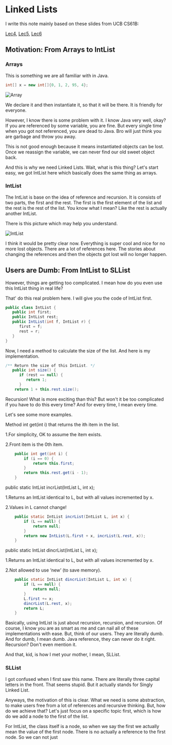 # Linked Lists

I write this note mainly based on these slides from UCB CS61B:

[Lec4](https://docs.google.com/presentation/d/1HQqHSA-h1vRHeResuxmDBGNQACkmxpUBHF3m4-oKU_Q/edit?slide=id.g1c268c8d38_0_2#slide=id.g1c268c8d38_0_2), [Lec5](https://docs.google.com/presentation/d/1q6p0spGPmj8rFrQnWKp_QZJRFHg-IkHE1L9BfZc0f0Q/edit?slide=id.g107e0abc84_0_305#slide=id.g107e0abc84_0_305), [Lec6](https://docs.google.com/presentation/d/1itxVVyJTxKaDod3L8_jasnlZ1LHu-KDeV6Njbqqgbfs/edit?slide=id.g829fe3f43_0_506#slide=id.g829fe3f43_0_506)

## Motivation: From Arrays to IntList

### Arrays

This is something we are all familiar with in Java.

```java
int[] x = new int[]{0, 1, 2, 95, 4};
```

![Array](./array.png)

We declare it and then instantiate it, so that it will be there. It is friendly for everyone.

However, I know there is some problem with it. I know Java very well, okay? If you are referenced by some variable, you are fine. But every single time when you got not referenced, you are dead to Java. Bro will just think you are garbage and throw you away.

This is not good enough because it means instantiated objects can be lost. Once we reassign the variable, we can never find our old sweet object back.

And this is why we need Linked Lists. Wait, what is this thing? Let's start easy, we got IntList here which basically does the same thing as arrays.

### IntList

The IntList is base on the idea of reference and recursion. It is consists of two parts, the first and the rest. The first is the first element of the list and the rest is the rest of the list. You know what I mean? Like the rest is actually another IntList.

There is this picture which may help you understand.

![IntList](./intlist.png)

I think it would be pretty clear now. Everything is super cool and nice for no more lost objects. There are a lot of references here. The stories about changing the references and then the objects got lost will no longer happen.

## Users are Dumb: From IntList to SLList

However, things are getting too complicated. I mean how do you even use this IntList thing in real life?

That' do this real problem here. I will give you the code of IntList first.

```java
public class IntList {
   public int first;
   public IntList rest;
   public IntList(int f, IntList r) {
      first = f;
      rest = r;
   }
}
```

Now, I need a method to calculate the size of the list. And here is my implementation.

```java
/** Return the size of this IntList. */
   public int size() {
      if (rest == null) {
         return 1;
      }
   	return 1 + this.rest.size();
```

Recursion! What is more exciting than this? But won't it be too complicated if you have to do this every time? And for every time, I mean every time.

Let's see some more examples.

Method int get(int i) that returns the ith item in the list.

1.For simplicity, OK to assume the item exists.

2.Front item is the 0th item.

```java
    public int get(int i) {
        if (i == 0) {
            return this.first;
        }
        return this.rest.get(i - 1);
    }
```

public static IntList incrList(IntList L, int x);

1.Returns an IntList identical to L, but with all values incremented by x.

2.Values in L cannot change!

```java
    public static IntList incrList(IntList L, int x) {
        if (L == null) {
            return null;
        }
        return new IntList(L.first + x, incrList(L.rest, x));
    }
```

public static IntList dincrList(IntList L, int x);

1.Returns an IntList identical to L, but with all values incremented by x.

2.Not allowed to use ‘new’ (to save memory).

```java
    public static IntList dincrList(IntList L, int x) {
        if (L == null) {
            return null;
        }
        L.first += x;
        dincrList(L.rest, x);
        return L;
    }
```

Basically, using IntList is just about recursion, recursion, and recursion. Of course, I know you are as smart as me and can nail all of these implementations with ease. But, think of our users. They are literally dumb. And for dumb, I mean dumb. Java reference, they can never do it right. Recursion? Don't even mention it.

And that, kid, is how I met your mother, I mean, SLList.

### SLList

I got confused when I first saw this name. There are literally three capital letters in the front. That seems stupid.
But it actually stands for Singly Linked List.

Anyways, the motivation of this is clear. What we need is some abstraction, to make users free from a lot of references and recursive thinking.
But, how do we achieve that? Let's just focus on a specific topic first, which is how do we add a node to the first of the list.

For IntList, the class itself is a node, so when we say the first we actually mean the value of the first node. 
There is no actually a reference to the first node. 
So we can not just

